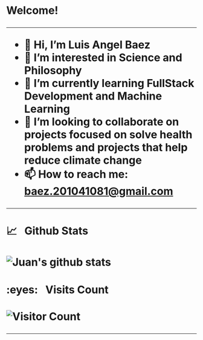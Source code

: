 <h1> Welcome! <h1\>
  
<hr>

- 👋 Hi, I’m Luis Angel Baez
- 👀 I’m interested in Science and Philosophy 
- 🌱 I’m currently learning FullStack Development and Machine Learning
- 💞️ I’m looking to collaborate on projects focused on solve health problems and projects that help reduce climate change
- 📫 How to reach me: baez.201041081@gmail.com
  
<hr />

<h4>📈&nbsp;&nbsp;&nbsp;Github Stats </h4>

![Juan's github stats](https://github-readme-stats.vercel.app/api?username=LuisBaezN&show_icons=true&theme=tokyonight)

<h4>:eyes:&nbsp;&nbsp;&nbsp;Visits Count</h4>

![Visitor Count](https://profile-counter.glitch.me/LuisBaezN/count.svg)
<hr />

<!---
LuisBaezN/LuisBaezN is a ✨ special ✨ repository because its `README.md` (this file) appears on your GitHub profile.
You can click the Preview link to take a look at your changes.
--->

